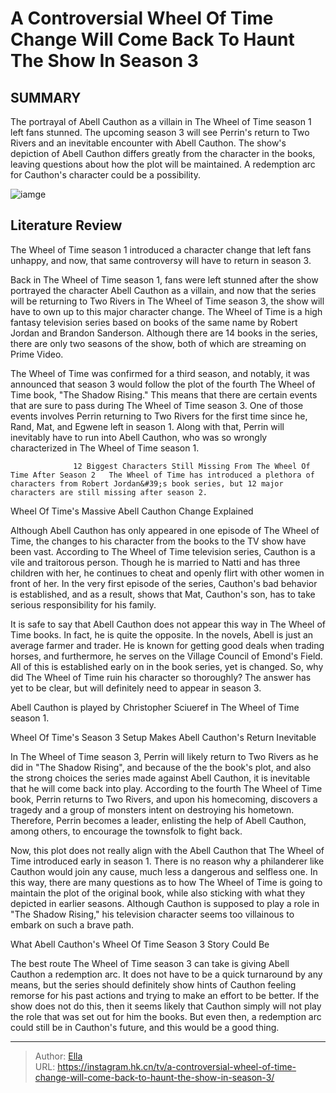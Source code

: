 # A Controversial Wheel Of Time Change Will Come Back To Haunt The Show In Season 3


## SUMMARY 



  The portrayal of Abell Cauthon as a villain in The Wheel of Time season 1 left fans stunned.   The upcoming season 3 will see Perrin&#39;s return to Two Rivers and an inevitable encounter with Abell Cauthon.   The show&#39;s depiction of Abell Cauthon differs greatly from the character in the books, leaving questions about how the plot will be maintained. A redemption arc for Cauthon&#39;s character could be a possibility.  

![iamge](https://static1.srcdn.com/wordpress/wp-content/uploads/2023/11/perrin-wheel-of-time.jpg)

## Literature Review

The Wheel of Time season 1 introduced a character change that left fans unhappy, and now, that same controversy will have to return in season 3.




Back in The Wheel of Time season 1, fans were left stunned after the show portrayed the character Abell Cauthon as a villain, and now that the series will be returning to Two Rivers in The Wheel of Time season 3, the show will have to own up to this major character change. The Wheel of Time is a high fantasy television series based on books of the same name by Robert Jordan and Brandon Sanderson. Although there are 14 books in the series, there are only two seasons of the show, both of which are streaming on Prime Video.




The Wheel of Time was confirmed for a third season, and notably, it was announced that season 3 would follow the plot of the fourth The Wheel of Time book, &#34;The Shadow Rising.&#34; This means that there are certain events that are sure to pass during The Wheel of Time season 3. One of those events involves Perrin returning to Two Rivers for the first time since he, Rand, Mat, and Egwene left in season 1. Along with that, Perrin will inevitably have to run into Abell Cauthon, who was so wrongly characterized in The Wheel of Time season 1.

                  12 Biggest Characters Still Missing From The Wheel Of Time After Season 2   The Wheel of Time has introduced a plethora of characters from Robert Jordan&#39;s book series, but 12 major characters are still missing after season 2.   


 Wheel Of Time&#39;s Massive Abell Cauthon Change Explained 
          




Although Abell Cauthon has only appeared in one episode of The Wheel of Time, the changes to his character from the books to the TV show have been vast. According to The Wheel of Time television series, Cauthon is a vile and traitorous person. Though he is married to Natti and has three children with her, he continues to cheat and openly flirt with other women in front of her. In the very first episode of the series, Cauthon&#39;s bad behavior is established, and as a result, shows that Mat, Cauthon&#39;s son, has to take serious responsibility for his family.

It is safe to say that Abell Cauthon does not appear this way in The Wheel of Time books. In fact, he is quite the opposite. In the novels, Abell is just an average farmer and trader. He is known for getting good deals when trading horses, and furthermore, he serves on the Village Council of Emond&#39;s Field. All of this is established early on in the book series, yet is changed. So, why did The Wheel of Time ruin his character so thoroughly? The answer has yet to be clear, but will definitely need to appear in season 3.






Abell Cauthon is played by Christopher Sciueref in The Wheel of Time season 1.






 Wheel Of Time&#39;s Season 3 Setup Makes Abell Cauthon&#39;s Return Inevitable 
         

In The Wheel of Time season 3, Perrin will likely return to Two Rivers as he did in &#34;The Shadow Rising&#34;, and because of the the book&#39;s plot, and also the strong choices the series made against Abell Cauthon, it is inevitable that he will come back into play. According to the fourth The Wheel of Time book, Perrin returns to Two Rivers, and upon his homecoming, discovers a tragedy and a group of monsters intent on destroying his hometown. Therefore, Perrin becomes a leader, enlisting the help of Abell Cauthon, among others, to encourage the townsfolk to fight back.




Now, this plot does not really align with the Abell Cauthon that The Wheel of Time introduced early in season 1. There is no reason why a philanderer like Cauthon would join any cause, much less a dangerous and selfless one. In this way, there are many questions as to how The Wheel of Time is going to maintain the plot of the original book, while also sticking with what they depicted in earlier seasons. Although Cauthon is supposed to play a role in &#34;The Shadow Rising,&#34; his television character seems too villainous to embark on such a brave path.



 What Abell Cauthon&#39;s Wheel Of Time Season 3 Story Could Be 
          

The best route The Wheel of Time season 3 can take is giving Abell Cauthon a redemption arc. It does not have to be a quick turnaround by any means, but the series should definitely show hints of Cauthon feeling remorse for his past actions and trying to make an effort to be better. If the show does not do this, then it seems likely that Cauthon simply will not play the role that was set out for him the books. But even then, a redemption arc could still be in Cauthon&#39;s future, and this would be a good thing.






---

> Author: [Ella](https://instagram.hk.cn/)  
> URL: https://instagram.hk.cn/tv/a-controversial-wheel-of-time-change-will-come-back-to-haunt-the-show-in-season-3/  

